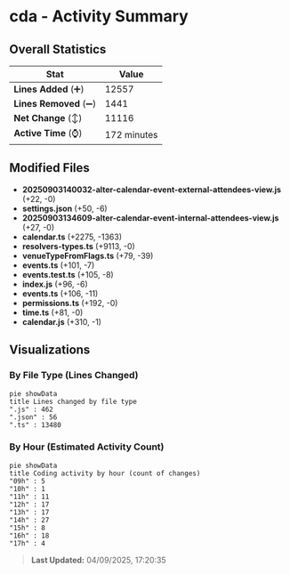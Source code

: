 # cda - Activity Summary 

## Overall Statistics

| Stat                   | Value                                                             |
| ---------------------- | ----------------------------------------------------------------- |
| **Lines Added** (➕)   | 12557                                          |
| **Lines Removed** (➖) | 1441                                        |
| **Net Change** (↕)    | 11116                |
| **Active Time** (⌚)   | 172 minutes |


## Modified Files
- **20250903140032-alter-calendar-event-external-attendees-view.js** (+22, -0)
- **settings.json** (+50, -6)
- **20250903134609-alter-calendar-event-internal-attendees-view.js** (+27, -0)
- **calendar.ts** (+2275, -1363)
- **resolvers-types.ts** (+9113, -0)
- **venueTypeFromFlags.ts** (+79, -39)
- **events.ts** (+101, -7)
- **events.test.ts** (+105, -8)
- **index.js** (+96, -6)
- **events.ts** (+106, -11)
- **permissions.ts** (+192, -0)
- **time.ts** (+81, -0)
- **calendar.js** (+310, -1)

## Visualizations

### By File Type (Lines Changed)

```mermaid
pie showData
title Lines changed by file type
".js" : 462
".json" : 56
".ts" : 13480
```

### By Hour (Estimated Activity Count)

```mermaid
pie showData
title Coding activity by hour (count of changes)
"09h" : 5
"10h" : 1
"11h" : 11
"12h" : 17
"13h" : 17
"14h" : 27
"15h" : 8
"16h" : 18
"17h" : 4
```


> **Last Updated:** 04/09/2025, 17:20:35